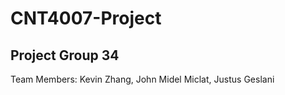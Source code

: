 # CNT4007-Project

## Project Group 34
Team Members: Kevin Zhang, John Midel Miclat, Justus Geslani
